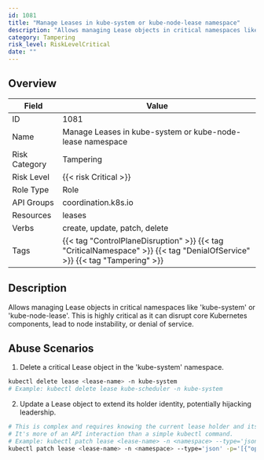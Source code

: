 ```yaml
---
id: 1081
title: "Manage Leases in kube-system or kube-node-lease namespace"
description: "Allows managing Lease objects in critical namespaces like 'kube-system' or 'kube-node-lease'. This is highly critical as it can disrupt core Kubernetes components, lead to node instability, or denial of service."
category: Tampering
risk_level: RiskLevelCritical
date: ""
---
```


## Overview

| Field         | Value                                                                                                                      |
| ------------- | -------------------------------------------------------------------------------------------------------------------------- |
| ID            | 1081                                                                                                                       |
| Name          | Manage Leases in kube-system or kube-node-lease namespace                                                                  |
| Risk Category | Tampering                                                                                                                  |
| Risk Level    | {{< risk Critical >}}                                                                                                      |
| Role Type     | Role                                                                                                                       |
| API Groups    | coordination.k8s.io                                                                                                        |
| Resources     | leases                                                                                                                     |
| Verbs         | create, update, patch, delete                                                                                              |
| Tags          | {{< tag "ControlPlaneDisruption" >}} {{< tag "CriticalNamespace" >}} {{< tag "DenialOfService" >}} {{< tag "Tampering" >}} |

## Description

Allows managing Lease objects in critical namespaces like 'kube-system' or 'kube-node-lease'. This is highly critical as it can disrupt core Kubernetes components, lead to node instability, or denial of service.

## Abuse Scenarios

1. Delete a critical Lease object in the 'kube-system' namespace.

```bash {copy=true}
kubectl delete lease <lease-name> -n kube-system
# Example: kubectl delete lease kube-scheduler -n kube-system

```

2. Update a Lease object to extend its holder identity, potentially hijacking leadership.

```bash {copy=true}
# This is complex and requires knowing the current lease holder and its acquireTime.
# It's more of an API interaction than a simple kubectl command.
# Example: kubectl patch lease <lease-name> -n <namespace> --type='json' -p='[{"op": "replace", "path": "/spec/holderIdentity", "value": "malicious-controller"}]'
kubectl patch lease <lease-name> -n <namespace> --type='json' -p='[{"op": "replace", "path": "/spec/holderIdentity", "value": "malicious-controller"}]'

```
